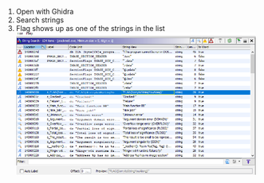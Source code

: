 1. Open with Ghidra 
2. Search strings
3. Flag shows up as one of the strings in the list
![solution0](./d8cf96fd078e6e75f2e7c5a42d364660.png)